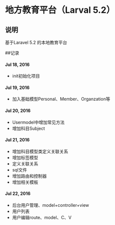 # 地方教育平台（Larval 5.2）

## 说明

基于Laravel 5.2 的本地教育平台

##记录

#### Jul 18, 2016 
- init初始化项目

#### Jul 19, 2016 
- 加入基础模型Personal、Member、Organzation等

#### Jul 20, 2016
- Usermodel中增加常见方法
- 增加科目Subject

#### Jul 21, 2016
- 增加科目模型类定义关联关系
- 增加标签模型
- 定义关联关系
- sql文件
- 增加路由和控制器
- 增加相关模板

#### Jul 22, 2016
- 后台用户管理、model+controller+view
- 用户列表
- 用户编辑route、model、C、V
